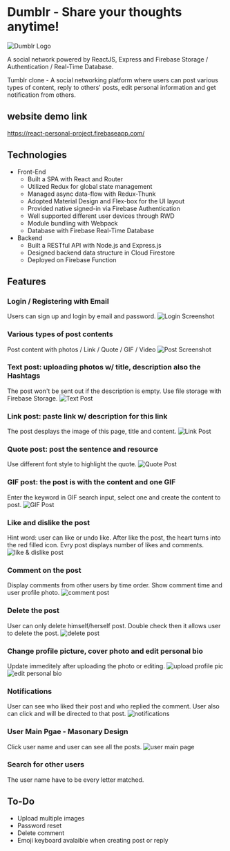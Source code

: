 # Dumblr - Share your thoughts anytime!
![Dumblr Logo](https://upload.cc/i1/2019/10/13/UKPHFq.jpg)


A social network powered by ReactJS, Express and Firebase Storage / Authentication / Real-Time Database.

Tumblr clone - A social networking platform where users can post various types of content, reply to others' posts, edit personal information and get notification from others.

## website demo link
https://react-personal-project.firebaseapp.com/

## Technologies
* Front-End
  * Built a SPA with React and Router
  * Utilized Redux for global state management
  * Managed async data-flow with Redux-Thunk
  * Adopted Material Design and Flex-box for the UI layout
  * Provided native signed-in via Firebase Authentication
  * Well supported different user devices through RWD
  * Module bundling with Webpack
  * Database with Firebase Real-Time Database
* Backend
  * Built a RESTful API with Node.js and Express.js
  * Designed backend data structure in Cloud Firestore
  * Deployed on Firebase Function

## Features

### Login / Registering with Email
Users can sign up and login by email and password.
![Login Screenshot](https://upload.cc/i1/2019/10/13/sy6AP5.png)

### Various types of post contents
Post content with photos / Link / Quote / GIF / Video
![Post Screenshot](https://upload.cc/i1/2019/10/13/UlALNc.jpg)

### Text post: uploading photos w/ title, description also the Hashtags
The post won't be sent out if the description is empty.
Use file storage with Firebase Storage.
![Text Post](https://upload.cc/i1/2019/10/13/aJQ7n8.jpg)

### Link post: paste link w/ description for this link
The post desplays the image of this page, title and content.
![Link Post](https://upload.cc/i1/2019/10/13/UaTfpM.jpg)

### Quote post: post the sentence and resource
Use different font style to highlight the quote.
![Quote Post](https://upload.cc/i1/2019/10/13/yBYaSg.jpg)

### GIF post: the post is with the content and one GIF
Enter the keyword in GIF search input, select one and create the content to post.
![GIF Post](https://upload.cc/i1/2019/10/13/wa8sSx.jpg)

### Like and dislike the post
Hint word: user can like or undo like. After like the post, the heart turns into the red filled icon.
Evry post displays number of likes and comments.
![like & dislike post](https://upload.cc/i1/2019/10/13/uZa0zX.jpg)

### Comment on the post
Display comments from other users by time order.
Show comment time and user profile photo.
![comment post](https://upload.cc/i1/2019/10/13/679mg2.jpg)

### Delete the post
User can only delete himself/herself post. Double check then it allows user to delete the post.
![delete post](https://upload.cc/i1/2019/10/13/xPUbWL.jpg)

### Change profile picture, cover photo and edit personal bio
Update immeditely after uploading the photo or editing. 
![upload profile pic](https://upload.cc/i1/2019/10/13/T6fmjY.png)
![edit personal bio](https://upload.cc/i1/2019/10/13/iWDxnS.jpg)

### Notifications
User can see who liked their post and who replied the comment. User also can click and will be directed to that post.
![notifications](https://upload.cc/i1/2019/10/13/ZHSw08.jpg)

### User Main Pgae - Masonary Design
Click user name and user can see all the posts.
![user main page](https://upload.cc/i1/2019/10/13/l4v1BI.jpg)

### Search for other users
The user name have to be every letter matched.


## To-Do
* Upload multiple images
* Password reset
* Delete comment
* Emoji keyboard avalaible when creating post or reply 

